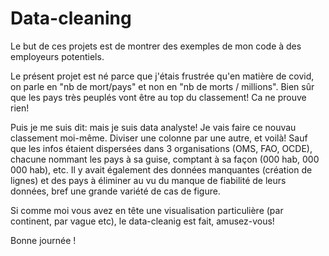 # Data-cleaning

Le but de ces projets est de montrer des exemples de mon code à des employeurs potentiels.

Le présent projet est né parce que j'étais frustrée qu'en matière de covid, on parle en "nb de mort/pays" et non en "nb de morts / millions". 
Bien sûr que les pays très peuplés vont être au top du classement! Ca ne prouve rien!

Puis je me suis dit: mais je suis data analyste! Je vais faire ce nouvau classement moi-même. Diviser une colonne par une autre, et voilà!
Sauf que les infos étaient dispersées dans 3 organisations (OMS, FAO, OCDE), chacune nommant les pays à sa guise, comptant à sa façon (000 hab, 000 000 hab), etc.
Il y avait également des données manquantes (création de lignes) et des pays à éliminer au vu du manque de fiabilité de leurs données, bref une grande variété de cas de figure.

Si comme moi vous avez en tête une visualisation particulière (par continent, par vague etc), le data-cleanig est fait, amusez-vous!

Bonne journée !
